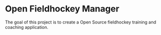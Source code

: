 # Open Fieldhockey Manager
The goal of this project is to create a Open Source fieldhockey training and coaching application.
